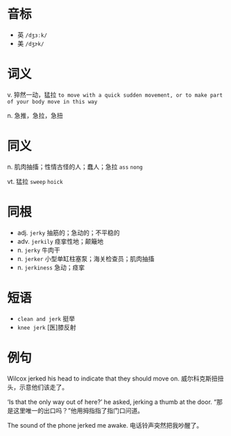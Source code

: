 # 音标

- 英 `/dʒɜːk/`
- 美 `/dʒɝk/`

# 词义

v. 猝然一动，猛拉
`to move with a quick sudden movement, or to make part of your body move in this way`

n. 急推，急拉，急扭


# 同义

n. 肌肉抽搐；性情古怪的人；蠢人；急拉
`ass` `nong`

vt. 猛拉
`sweep` `hoick`

# 同根

- adj. `jerky` 抽筋的；急动的；不平稳的
- adv. `jerkily` 痉挛性地；颠簸地
- n. `jerky` 牛肉干
- n. `jerker` 小型单缸柱塞泵；海关检查员；肌肉抽搐
- n. `jerkiness` 急动；痉挛

# 短语

- `clean and jerk` 挺举
- `knee jerk` [医]膝反射

# 例句

Wilcox jerked his head to indicate that they should move on.
威尔科克斯扭扭头，示意他们该走了。

‘Is that the only way out of here?’ he asked, jerking a thumb at the door.
“那是这里唯一的出口吗？”他用拇指指了指门口问道。

The sound of the phone jerked me awake.
电话铃声突然把我吵醒了。



